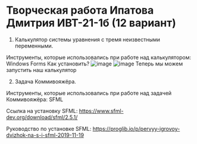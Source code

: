 # Творческая работа Ипатова Дмитрия ИВТ-21-1б           (12 вариант)
1. Калькулятор системы уравнения с тремя неизвестными переменными.

Инструменты, которые использовались при работе над калькулятором: Windows Forms
Как установить?
![image](https://user-images.githubusercontent.com/91135391/170007756-23a7a5d7-1645-4406-8c55-b07fad915eb3.png)
![image](https://user-images.githubusercontent.com/91135391/170007801-4af1081e-1b12-450a-9158-b7876a5aeffb.png)
Теперь мы можем запустить наш калькулятор

2. Задача Коммивояжёра.

Инструменты, которые использовались при работе над задачей Коммивояжёра: SFML

Ссылка на установку SFML:
https://www.sfml-dev.org/download/sfml/2.5.1/

Руководство по установке SFML:
https://proglib.io/p/pervyy-igrovoy-dvizhok-na-s-i-sfml-2019-11-19
